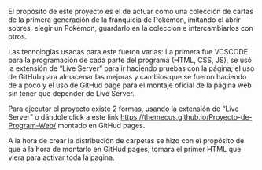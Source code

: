 El propósito de este proyecto es el de actuar como una colección de cartas de la primera generación de la franquicia de Pokémon, imitando el abrir sobres, elegir un Pokémon, guardarlo en la coleccion e intercambiarlos con otros.

Las tecnologías usadas para este fueron varias: La primera fue VCSCODE para la programación de cada parte del programa (HTML, CSS, JS), se usó la extensión de “Live Server” para ir haciendo pruebas con la página, el uso de GitHub para almacenar las mejoras y cambios que se fueron haciendo de a poco y el uso de GitHud page para el montaje oficial de la página web sin tener que depender de Live Server.

Para ejecutar el proyecto existe 2 formas, usando la extensión de “Live Server” o dándole click a este link https://themecus.github.io/Proyecto-de-Program-Web/ montado en GitHud pages.

A la hora de crear la distribución de carpetas se hizo con el propósito de que a la hora de montarlo en GitHud pages, tomara el primer HTML que viera para activar toda la pagina.

